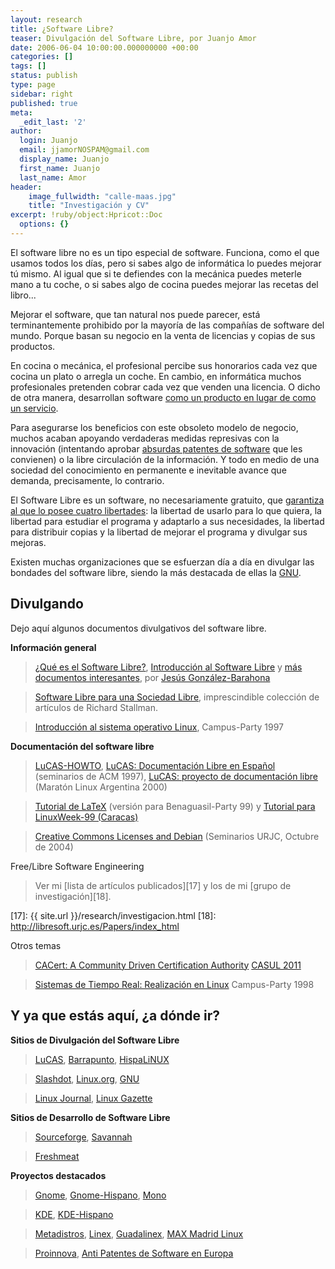 ```yaml
---
layout: research
title: ¿Software Libre?
teaser: Divulgación del Software Libre, por Juanjo Amor
date: 2006-06-04 10:00:00.000000000 +00:00
categories: []
tags: []
status: publish
type: page
sidebar: right
published: true
meta:
  _edit_last: '2'
author:
  login: Juanjo
  email: jjamorNOSPAM@gmail.com
  display_name: Juanjo
  first_name: Juanjo
  last_name: Amor
header:
    image_fullwidth: "calle-maas.jpg"
    title: "Investigación y CV"
excerpt: !ruby/object:Hpricot::Doc
  options: {}
---
```


El software libre no es un tipo especial de software. Funciona, como el que usamos todos los días, pero si sabes algo de informática lo puedes mejorar tú mismo. Al igual que si te defiendes con la mecánica puedes meterle mano a tu coche, o si sabes algo de cocina puedes mejorar las recetas del libro... 

Mejorar el software, que tan natural nos puede parecer, está terminantemente prohibido por la mayoría de las compañías de software del mundo. Porque basan su negocio en la venta de licencias y copias de sus productos. 

En cocina o mecánica, el profesional percibe sus honorarios cada vez que cocina un plato o arregla un coche. En cambio, en informática muchos profesionales pretenden cobrar cada vez que venden una licencia. O dicho de otra manera, desarrollan software [como un producto en lugar de como un servicio][1]. 

Para asegurarse los beneficios con este obsoleto modelo de negocio, muchos acaban apoyando verdaderas medidas represivas con la innovación (intentando aprobar [absurdas patentes de software][2] que les convienen) o la libre circulación de la información. Y todo en medio de una sociedad del conocimiento en permanente e inevitable avance que demanda, precisamente, lo contrario. 

El Software Libre es un software, no necesariamente gratuito, que [garantiza al que lo posee cuatro libertades][3]: la libertad de usarlo para lo que quiera, la libertad para estudiar el programa y adaptarlo a sus necesidades, la libertad para distribuir copias y la libertad de mejorar el programa y divulgar sus mejoras. 

Existen muchas organizaciones que se esfuerzan día a día en divulgar las bondades del software libre, siendo la más destacada de ellas la [GNU][4].

[1]: http://sinetgy.com/~jgb/articulos/software-servicio/
[2]: http://proinnova.hispalinux.es/
[3]: http://www.gnu.org/philosophy/free-sw.es.html
[4]: http://www.gnu.org/

Divulgando
----------

Dejo aquí algunos documentos divulgativos del software libre.

**Información general**

> [¿Qué es el Software Libre?][5], [Introducción al Software Libre][6] y [más documentos interesantes][7], por [Jesús González-Barahona][8]

> [Software Libre para una Sociedad Libre][9], imprescindible colección de artículos de Richard Stallman.

> [Introducción al sistema operativo Linux][10], Campus-Party 1997

[5]: http://sinetgy.com/~jgb/articulos/soft-libre-que-es/
[6]: http://curso-sobre.berlios.de/introsobre
[7]: http://sinetgy.com/~jgb/
[8]: http://gsyc.escet.urjc.es/~jgb/

[9]: http://biblioweb.sindominio.net/pensamiento/softlibre/index.html

[10]: http://es.tldp.org/Presentaciones/1997cp/conf-jjamor/conf-jjamor-cp97.tgz

**Documentación del software libre**

> [LuCAS-HOWTO][11], [LuCAS: Documentación Libre en Español][12] (seminarios de ACM 1997), [LuCAS: proyecto de documentación libre][13] (Maratón Linux Argentina 2000)

> [Tutorial de LaTeX][14] (versión para Benaguasil-Party 99) y [Tutorial para LinuxWeek-99 (Caracas)][15]

> [Creative Commons Licenses and Debian][16] (Seminarios URJC, Octubre de 2004)

[11]: http://es.tldp.org/Manuales-LuCAS/guides/LUCAS-HOWTO
[12]: http://es.tldp.org/Presentaciones/200001acm-fim/conf-jjamor/pres-acm.sdd.gz
[13]: http://es.tldp.org/Presentaciones/200001maraton/conf-lucas/conferencia/
[14]: http://es.tldp.org/Presentaciones/1999benaguasil/conf-jjamor/tutortex.tar
[15]: http://es.tldp.org/Presentaciones/1999linuxweek/conf-jjamor/tutor-tex.tar.gz
[16]: http://libresoft.dat.escet.urjc.es:9080/grex/seminarios_files/creative-commons-debian-jjamor.pdf

Free/Libre Software Engineering

> Ver mi [lista de artículos publicados][17] y los de mi [grupo de investigación][18].

[17]: {{ site.url }}/research/investigacion.html
[18]: http://libresoft.urjc.es/Papers/index_html

Otros temas

> [CACert: A Community Driven Certification Authority][19] [CASUL 2011][20]

> [Sistemas de Tiempo Real: Realización en Linux][21] Campus-Party 1998

[19]: http://home.dramor.net/research/talks/20110429-Madrid-casul-cacert.pdf
[20]: http://formacion.libresoft.es/cursos/sistemas
[21]: http://es.tldp.org/Presentaciones/1998cp/conf-jjamor/conf-jjamor-cp98.tgz

Y ya que estás aquí, ¿a dónde ir?
---------------------------------

**Sitios de Divulgación del Software Libre**

> [LuCAS][22], [Barrapunto][23], [HispaLiNUX][24]

> [Slashdot][25], [Linux.org][26], [GNU][27]

> [Linux Journal][28], [Linux Gazette][29]

[22]: http://es.tldp.org/
[23]: http://barrapunto.com/
[24]: http://www.hispalinux.es/
[25]: http://slashdot.org/
[26]: http://www.linux.org/
[27]: http://www.gnu.org/
[28]: http://www.linuxjournal.com/
[29]: http://www.linuxgazette.com/

**Sitios de Desarrollo de Software Libre**

> [Sourceforge][30], [Savannah][31]

> [Freshmeat][32]

[30]: http://sourceforge.net/
[31]: http://savannah.gnu.org/
[32]: http://freshmeat.net/

**Proyectos destacados**

> [Gnome][33], [Gnome-Hispano][34], [Mono][35]

> [KDE][36], [KDE-Hispano][37]

> [Metadistros][38], [Linex][39], [Guadalinex][40], [MAX Madrid Linux][41]

> [Proinnova][42], [Anti Patentes de Software en Europa][43]

[33]: http://www.gnome.org/
[34]: http://es.gnome.org/
[35]: http://www.mono-project.com/
[36]: http://www.kde.org/
[37]: http://es.kde.org/
[38]: http://metadistros.hispalinux.es/
[39]: http://www.linex.org/
[40]: http://www.guadalinex.org/
[41]: http://www.educa.madrid.org/web/madrid_linux/
[42]: http://proinnova.hispalinux.es/
[43]: http://demo.ffii.org/
